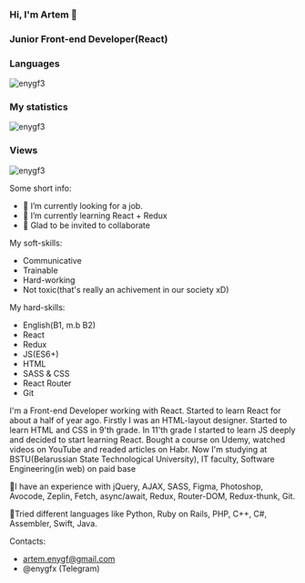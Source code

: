 ### Hi, I'm Artem 👋
### Junior Front-end Developer(React)

 
### Languages 
<p align="left"><img src="https://github-readme-stats.vercel.app/api/top-langs/?username=enygf3&layout=compact&theme=tokyonight" alt="enygf3"/></p> 

### My statistics 
<p align="left"><img src="https://github-readme-stats.vercel.app/api?username=enygf3&show_icons=true&theme=tokyonight" alt="enygf3"/></p> 
<!--radical, merko, tokyonight--> 
 
### Views 
<p align="left"><img src="https://komarev.com/ghpvc/?username=enygf3" alt="enygf3"/></p> 
<!--radical, merko, tokyonight-->


Some short info:

- 🔭 I’m currently looking for a job. 
- 🌱 I’m currently learning React + Redux
- 💫 Glad to be invited to collaborate

My soft-skills:
- Communicative
- Trainable
- Hard-working
- Not toxic(that's really an achivement in our society xD)

My hard-skills:
- English(B1, m.b B2)
- React
- Redux
- JS(ES6+)
- HTML
- SASS & CSS
- React Router
- Git

I'm a Front-end Developer working with React. Started to learn React for about a half of year ago.
Firstly I was an HTML-layout designer. Started to learn HTML and CSS in 9'th grade.
In 11'th grade I started to learn JS deeply and decided to start learning React.
Bought a course on Udemy, watched videos on YouTube and readed articles on Habr.
Now I'm studying at BSTU(Belarussian State Technological University), IT faculty, Software Engineering(in web) on paid base

🔬I have an experience with jQuery, AJAX, SASS, Figma, Photoshop, Avocode, Zeplin, Fetch, async/await, Redux, Router-DOM, Redux-thunk, Git.

🤖Tried different languages like Python, Ruby on Rails, PHP, C++, C#, Assembler, Swift, Java.

Contacts:
- artem.enygf@gmail.com
- @enygfx (Telegram)
